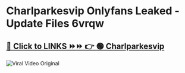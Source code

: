
 # Charlparkesvip Onlyfans Leaked - Update Files 6vrqw

## <h2><a href="https://clipsfans.com/Charlparkesvip&ref=git">🔗 Click to LINKS ⏩⏩ 👉 🟢 Charlparkesvip </a></h2>

<a href="https://clipsfans.com/Charlparkesvip&ref=git" rel="nofollow" data-target="animated-image.originalLink"><img src="https://i.ibb.co.com/xMMVF88/686577567.gif" alt="Viral Video Original" style="max-width: 100%; display: inline-block;" data-target="animated-image.originalImage"></a>

